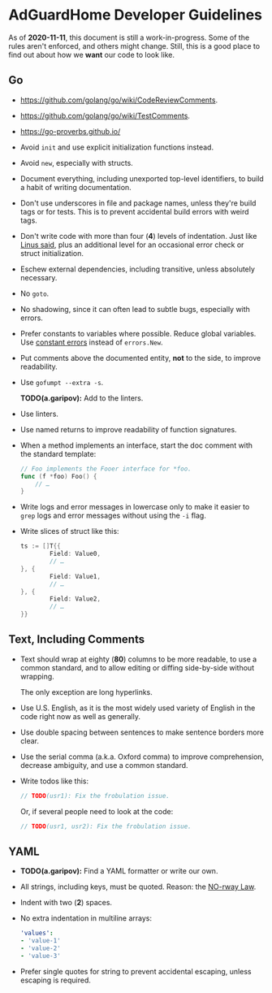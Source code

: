  #  AdGuardHome Developer Guidelines

As of **2020-11-11**, this document is still a work-in-progress.  Some of the
rules aren't enforced, and others might change.  Still, this is a good place to
find out about how we **want** our code to look like.

##  Go

 *  <https://github.com/golang/go/wiki/CodeReviewComments>.

 *  <https://github.com/golang/go/wiki/TestComments>.

 *  <https://go-proverbs.github.io/>

 *  Avoid `init` and use explicit initialization functions instead.

 *  Avoid `new`, especially with structs.

 *  Document everything, including unexported top-level identifiers, to build
    a habit of writing documentation.

 *  Don't use underscores in file and package names, unless they're build tags
    or for tests.  This is to prevent accidental build errors with weird tags.

 *  Don't write code with more than four (**4**) levels of indentation.  Just
    like [Linus said], plus an additional level for an occasional error check or
    struct initialization.

 *  Eschew external dependencies, including transitive, unless
    absolutely necessary.

 *  No `goto`.

 *  No shadowing, since it can often lead to subtle bugs, especially with
    errors.

 *  Prefer constants to variables where possible.  Reduce global variables.  Use
    [constant errors] instead of `errors.New`.

 *  Put comments above the documented entity, **not** to the side, to improve
    readability.

 *  Use `gofumpt --extra -s`.

    **TODO(a.garipov):** Add to the linters.

 *  Use linters.

 *  Use named returns to improve readability of function signatures.

 *  When a method implements an interface, start the doc comment with the
    standard template:

    ```go
    // Foo implements the Fooer interface for *foo.
    func (f *foo) Foo() {
        // …
    }
    ```

 *  Write logs and error messages in lowercase only to make it easier to `grep`
    logs and error messages without using the `-i` flag.

 *  Write slices of struct like this:

    ```go
    ts := []T{{
            Field: Value0,
            // …
    }, {
            Field: Value1,
            // …
    }, {
            Field: Value2,
            // …
    }}
    ```

[constant errors]: https://dave.cheney.net/2016/04/07/constant-errors
[Linus said]:      https://www.kernel.org/doc/html/v4.17/process/coding-style.html#indentation

##  Text, Including Comments

 *  Text should wrap at eighty (**80**) columns to be more readable, to use
    a common standard, and to allow editing or diffing side-by-side without
    wrapping.

    The only exception are long hyperlinks.

 *  Use U.S. English, as it is the most widely used variety of English in the
    code right now as well as generally.

 *  Use double spacing between sentences to make sentence borders more clear.

 *  Use the serial comma (a.k.a. Oxford comma) to improve comprehension,
    decrease ambiguity, and use a common standard.

 *  Write todos like this:

    ```go
    // TODO(usr1): Fix the frobulation issue.
    ```

    Or, if several people need to look at the code:

    ```go
    // TODO(usr1, usr2): Fix the frobulation issue.
    ```

##  YAML

 *  **TODO(a.garipov):** Find a YAML formatter or write our own.

 *  All strings, including keys, must be quoted.  Reason: the [NO-rway Law].

 *  Indent with two (**2**) spaces.

 *  No extra indentation in multiline arrays:

    ```yaml
    'values':
    - 'value-1'
    - 'value-2'
    - 'value-3'
    ```

 *  Prefer single quotes for string to prevent accidental escaping, unless
    escaping is required.

[NO-rway Law]: https://news.ycombinator.com/item?id=17359376
